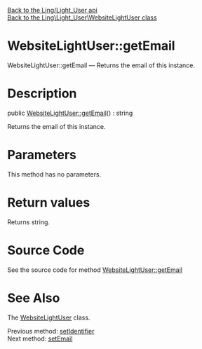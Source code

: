 [Back to the Ling/Light_User api](https://github.com/lingtalfi/Light_User/blob/master/doc/api/Ling/Light_User.md)<br>
[Back to the Ling\Light_User\WebsiteLightUser class](https://github.com/lingtalfi/Light_User/blob/master/doc/api/Ling/Light_User/WebsiteLightUser.md)


WebsiteLightUser::getEmail
================



WebsiteLightUser::getEmail — Returns the email of this instance.




Description
================


public [WebsiteLightUser::getEmail](https://github.com/lingtalfi/Light_User/blob/master/doc/api/Ling/Light_User/WebsiteLightUser/getEmail.md)() : string




Returns the email of this instance.




Parameters
================

This method has no parameters.


Return values
================

Returns string.








Source Code
===========
See the source code for method [WebsiteLightUser::getEmail](https://github.com/lingtalfi/Light_User/blob/master/WebsiteLightUser.php#L285-L288)


See Also
================

The [WebsiteLightUser](https://github.com/lingtalfi/Light_User/blob/master/doc/api/Ling/Light_User/WebsiteLightUser.md) class.

Previous method: [setIdentifier](https://github.com/lingtalfi/Light_User/blob/master/doc/api/Ling/Light_User/WebsiteLightUser/setIdentifier.md)<br>Next method: [setEmail](https://github.com/lingtalfi/Light_User/blob/master/doc/api/Ling/Light_User/WebsiteLightUser/setEmail.md)<br>

